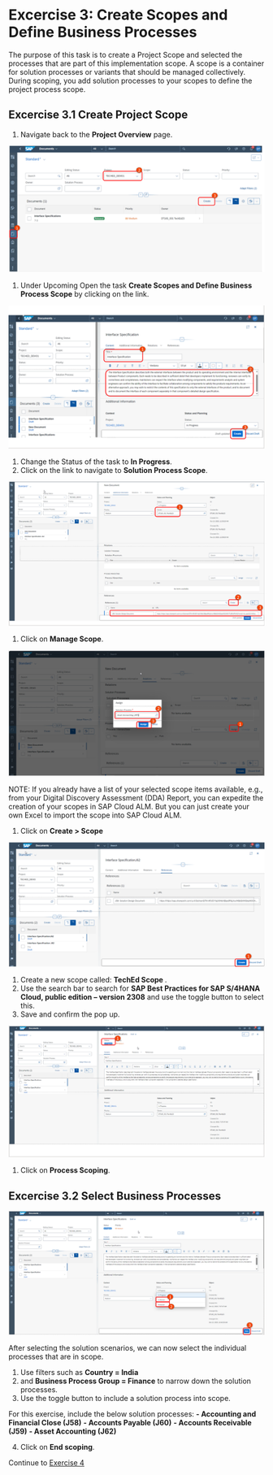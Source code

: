 # Excercise 3: Create Scopes and Define Business Processes
The purpose of this task is to create a Project Scope and selected the processes that are part of this implementation scope.
A scope is a container for solution processes or variants that should be managed collectively. During scoping, you add solution processes to your scopes to define the project process scope.

## Excercise 3.1 Create Project Scope

1. Navigate back to the **Project Overview** page.
   
![](../01.png)

1. Under Upcoming Open the task **Create Scopes and Define Business Process Scope** by clicking on the link.

![](../02.png)

1. Change the Status of the task to **In Progress**.
2. Click on the link to navigate to **Solution Process Scope**.

![](../03.png)

1. Click on **Manage Scope**.

![](../04.png)

NOTE: If you already have a list of your selected scope items available, e.g., from your Digital Discovery Assessment (DDA) Report, you can expedite the creation of your scopes in SAP Cloud ALM.
But you can just create your own Excel to import the scope into SAP Cloud ALM.

1. Click on **Create > Scope**

![](../05.png)

1. Create a new scope called: **TechEd Scope <Your UserID>**.
2. Use the search bar to search for **SAP Best Practices for SAP S/4HANA Cloud, public edition – version 2308** and use the toggle button to select this.
3. Save and confirm the pop up.

![](../06.png)

1. Click on **Process Scoping**.

## Excercise 3.2 Select Business Processes

![](../07.png)

After selecting the solution scenarios, we can now select the individual processes that are in scope.
1. Use filters such as **Country = India**
2. and **Business Process Group = Finance** to narrow down the solution processes.
3. Use the toggle button to include a solution process into scope.

For this exercise, include the below solution processes:
**- Accounting and Financial Close (J58)**
**- Accounts Payable (J60)**
**- Accounts Receivable (J59)**
**- Asset Accounting (J62)**

4. Click on **End scoping**.

Continue to [Exercise 4](../EX4/EXCERCISE_4.md)
